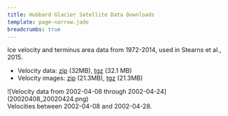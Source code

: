 ```yaml
---
title: Hubbard Glacier Satellite Data Downloads
template: page-narrow.jade
breadcrumbs: true
---
```


Ice velocity and terminus area data from 1972-2014, used in Stearns et al., 2015.

- Velocity data: [zip](velocity-data.zip) (32MB), [tgz](velocity-data.tgz) (32.1 MB)
- Velocity images: [zip](velocity-images.zip) (21.3MB), [tgz](velocity-images.tgz) (21.3MB)

<div class="row">
  <div class="col-md-8 col-md-offset-2">
  <div class="thumbnail tight">
    ![Velocity data from 2002-04-08 through 2002-04-24](20020408_20020424.png)
  <div class="caption">
    Velocities between 2002-04-08 and 2002-04-28.
  </div>
  </div>
  </div>
</div>
